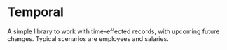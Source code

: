 # Temporal
A simple library to work with time-effected records, with upcoming future changes. Typical scenarios are employees and salaries.
